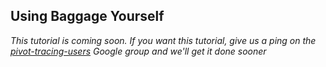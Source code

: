 ## Using Baggage Yourself

*This tutorial is coming soon.  If you want this tutorial, give us a ping on the [pivot-tracing-users](https://groups.google.com/forum/#!forum/pivot-tracing-users) Google group and we'll get it done sooner*